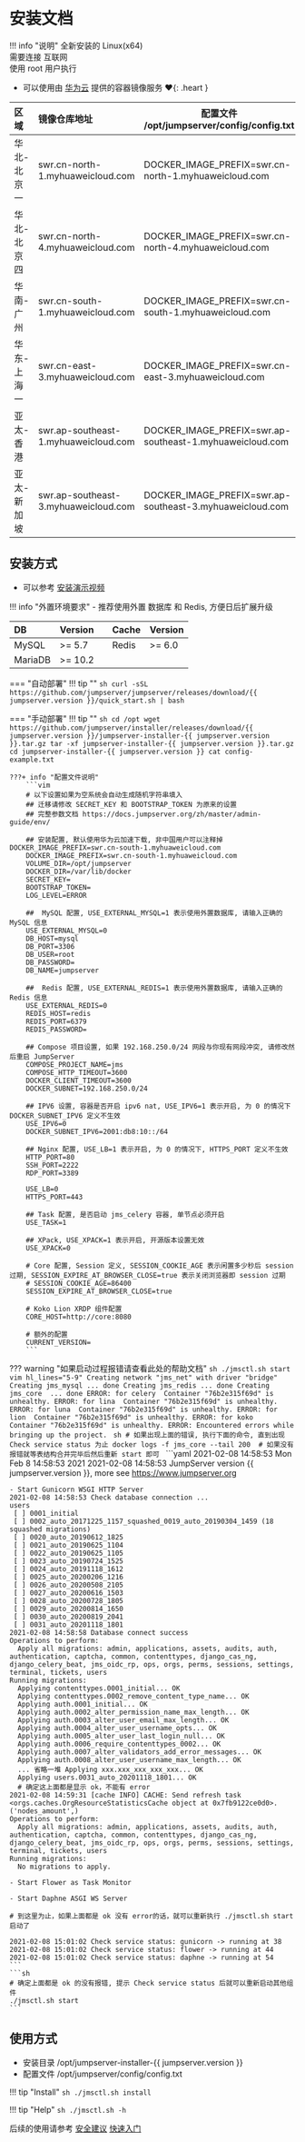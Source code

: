 # 安装文档

!!! info "说明"
    全新安装的 Linux(x64)  
    需要连接 互联网  
    使用 root 用户执行  

- 可以使用由 [华为云](https://www.huaweicloud.com/) 提供的容器镜像服务 :heart:{: .heart }

| 区域          | 镜像仓库地址                         | 配置文件 /opt/jumpserver/config/config.txt                |
| :----------- | :----------------------------------- | -------------------------------------------------------- |
| 华北-北京一   | swr.cn-north-1.myhuaweicloud.com     | DOCKER_IMAGE_PREFIX=swr.cn-north-1.myhuaweicloud.com     |
| 华北-北京四   | swr.cn-north-4.myhuaweicloud.com     | DOCKER_IMAGE_PREFIX=swr.cn-north-4.myhuaweicloud.com     |
| 华南-广州     | swr.cn-south-1.myhuaweicloud.com     | DOCKER_IMAGE_PREFIX=swr.cn-south-1.myhuaweicloud.com     |
| 华东-上海一   | swr.cn-east-3.myhuaweicloud.com      | DOCKER_IMAGE_PREFIX=swr.cn-east-3.myhuaweicloud.com      |
| 亚太-香港     | swr.ap-southeast-1.myhuaweicloud.com | DOCKER_IMAGE_PREFIX=swr.ap-southeast-1.myhuaweicloud.com |
| 亚太-新加坡   | swr.ap-southeast-3.myhuaweicloud.com | DOCKER_IMAGE_PREFIX=swr.ap-southeast-3.myhuaweicloud.com |

## 安装方式

- 可以参考 [安装演示视频](https://www.bilibili.com/video/bv19a4y1i7i9)

!!! info "外置环境要求"
    - 推荐使用外置 数据库 和 Redis, 方便日后扩展升级

| DB      | Version |    | Cache | Version |
| :------ | :------ | :- | :---- | :------ |
| MySQL   | >= 5.7  |    | Redis | >= 6.0  |
| MariaDB | >= 10.2 |    |       |         |

=== "自动部署"
    !!! tip ""
        ```sh
        curl -sSL https://github.com/jumpserver/jumpserver/releases/download/{{ jumpserver.version }}/quick_start.sh | bash
        ```

=== "手动部署"
    !!! tip ""
        ```sh
        cd /opt
        wget https://github.com/jumpserver/installer/releases/download/{{ jumpserver.version }}/jumpserver-installer-{{ jumpserver.version }}.tar.gz
        tar -xf jumpserver-installer-{{ jumpserver.version }}.tar.gz
        cd jumpserver-installer-{{ jumpserver.version }}
        cat config-example.txt
        ```

    ???+ info "配置文件说明"
        ```vim
        # 以下设置如果为空系统会自动生成随机字符串填入
        ## 迁移请修改 SECRET_KEY 和 BOOTSTRAP_TOKEN 为原来的设置
        ## 完整参数文档 https://docs.jumpserver.org/zh/master/admin-guide/env/

        ## 安装配置, 默认使用华为云加速下载, 非中国用户可以注释掉 DOCKER_IMAGE_PREFIX=swr.cn-south-1.myhuaweicloud.com
        DOCKER_IMAGE_PREFIX=swr.cn-south-1.myhuaweicloud.com
        VOLUME_DIR=/opt/jumpserver
        DOCKER_DIR=/var/lib/docker
        SECRET_KEY=
        BOOTSTRAP_TOKEN=
        LOG_LEVEL=ERROR

        ##  MySQL 配置, USE_EXTERNAL_MYSQL=1 表示使用外置数据库, 请输入正确的 MySQL 信息
        USE_EXTERNAL_MYSQL=0
        DB_HOST=mysql
        DB_PORT=3306
        DB_USER=root
        DB_PASSWORD=
        DB_NAME=jumpserver

        ##  Redis 配置, USE_EXTERNAL_REDIS=1 表示使用外置数据库, 请输入正确的 Redis 信息
        USE_EXTERNAL_REDIS=0
        REDIS_HOST=redis
        REDIS_PORT=6379
        REDIS_PASSWORD=

        ## Compose 项目设置, 如果 192.168.250.0/24 网段与你现有网段冲突, 请修改然后重启 JumpServer
        COMPOSE_PROJECT_NAME=jms
        COMPOSE_HTTP_TIMEOUT=3600
        DOCKER_CLIENT_TIMEOUT=3600
        DOCKER_SUBNET=192.168.250.0/24

        ## IPV6 设置, 容器是否开启 ipv6 nat, USE_IPV6=1 表示开启, 为 0 的情况下 DOCKER_SUBNET_IPV6 定义不生效
        USE_IPV6=0
        DOCKER_SUBNET_IPV6=2001:db8:10::/64

        ## Nginx 配置, USE_LB=1 表示开启, 为 0 的情况下, HTTPS_PORT 定义不生效
        HTTP_PORT=80
        SSH_PORT=2222
        RDP_PORT=3389

        USE_LB=0
        HTTPS_PORT=443

        ## Task 配置, 是否启动 jms_celery 容器, 单节点必须开启
        USE_TASK=1

        ## XPack, USE_XPACK=1 表示开启, 开源版本设置无效
        USE_XPACK=0

        # Core 配置, Session 定义, SESSION_COOKIE_AGE 表示闲置多少秒后 session 过期, SESSION_EXPIRE_AT_BROWSER_CLOSE=true 表示关闭浏览器即 session 过期
        # SESSION_COOKIE_AGE=86400
        SESSION_EXPIRE_AT_BROWSER_CLOSE=true

        # Koko Lion XRDP 组件配置
        CORE_HOST=http://core:8080

        # 额外的配置
        CURRENT_VERSION=
        ```

??? warning "如果启动过程报错请查看此处的帮助文档"
    ```sh
    ./jmsctl.sh start
    ```
    ```vim hl_lines="5-9"
    Creating network "jms_net" with driver "bridge"
    Creating jms_mysql ... done
    Creating jms_redis ... done
    Creating jms_core  ... done
    ERROR: for celery  Container "76b2e315f69d" is unhealthy.
    ERROR: for lina  Container "76b2e315f69d" is unhealthy.
    ERROR: for luna  Container "76b2e315f69d" is unhealthy.
    ERROR: for lion  Container "76b2e315f69d" is unhealthy.
    ERROR: for koko  Container "76b2e315f69d" is unhealthy.
    ERROR: Encountered errors while bringing up the project.
    ```
    ```sh
    # 如果出现上面的错误, 执行下面的命令, 直到出现 Check service status 为止
    docker logs -f jms_core --tail 200  # 如果没有报错就等表结构合并完毕后然后重新 start 即可
    ```
    ```yaml
    2021-02-08 14:58:53 Mon Feb  8 14:58:53 2021
    2021-02-08 14:58:53 JumpServer version {{ jumpserver.version }}, more see https://www.jumpserver.org

    - Start Gunicorn WSGI HTTP Server
    2021-02-08 14:58:53 Check database connection ...
    users
     [ ] 0001_initial
     [ ] 0002_auto_20171225_1157_squashed_0019_auto_20190304_1459 (18 squashed migrations)
     [ ] 0020_auto_20190612_1825
     [ ] 0021_auto_20190625_1104
     [ ] 0022_auto_20190625_1105
     [ ] 0023_auto_20190724_1525
     [ ] 0024_auto_20191118_1612
     [ ] 0025_auto_20200206_1216
     [ ] 0026_auto_20200508_2105
     [ ] 0027_auto_20200616_1503
     [ ] 0028_auto_20200728_1805
     [ ] 0029_auto_20200814_1650
     [ ] 0030_auto_20200819_2041
     [ ] 0031_auto_20201118_1801
    2021-02-08 14:58:58 Database connect success
    Operations to perform:
      Apply all migrations: admin, applications, assets, audits, auth, authentication, captcha, common, contenttypes, django_cas_ng, django_celery_beat, jms_oidc_rp, ops, orgs, perms, sessions, settings, terminal, tickets, users
    Running migrations:
      Applying contenttypes.0001_initial... OK
      Applying contenttypes.0002_remove_content_type_name... OK
      Applying auth.0001_initial... OK
      Applying auth.0002_alter_permission_name_max_length... OK
      Applying auth.0003_alter_user_email_max_length... OK
      Applying auth.0004_alter_user_username_opts... OK
      Applying auth.0005_alter_user_last_login_null... OK
      Applying auth.0006_require_contenttypes_0002... OK
      Applying auth.0007_alter_validators_add_error_messages... OK
      Applying auth.0008_alter_user_username_max_length... OK
      ... 省略一堆 Applying xxx.xxx_xxx_xxx_xxx... OK
      Applying users.0031_auto_20201118_1801... OK
      # 确定这上面都是显示 ok，不能有 error
    2021-02-08 14:59:31 [cache INFO] CACHE: Send refresh task <orgs.caches.OrgResourceStatisticsCache object at 0x7fb9122ce0d0>.('nodes_amount',)
    Operations to perform:
      Apply all migrations: admin, applications, assets, audits, auth, authentication, captcha, common, contenttypes, django_cas_ng, django_celery_beat, jms_oidc_rp, ops, orgs, perms, sessions, settings, terminal, tickets, users
    Running migrations:
      No migrations to apply.

    - Start Flower as Task Monitor

    - Start Daphne ASGI WS Server

    # 到这里为止，如果上面都是 ok 没有 error的话，就可以重新执行 ./jmsctl.sh start 启动了

    2021-02-08 15:01:02 Check service status: gunicorn -> running at 38
    2021-02-08 15:01:02 Check service status: flower -> running at 44
    2021-02-08 15:01:02 Check service status: daphne -> running at 54
    ```
    ```sh
    # 确定上面都是 ok 的没有报错, 提示 Check service status 后就可以重新启动其他组件
    ./jmsctl.sh start
    ```

## 使用方式

- 安装目录 /opt/jumpserver-installer-{{ jumpserver.version }}
- 配置文件 /opt/jumpserver/config/config.txt

!!! tip "Install"
    ```sh
    ./jmsctl.sh install
    ```

!!! tip "Help"
    ```sh
    ./jmsctl.sh -h
    ```

后续的使用请参考 [安全建议](install_security.md) [快速入门](../../admin-guide/quick_start/)  
